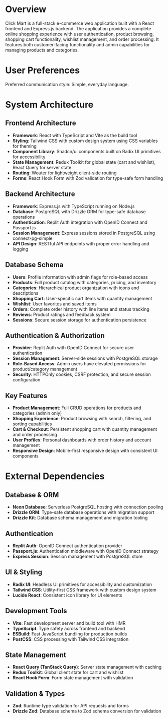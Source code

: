 # Overview

Click Mart is a full-stack e-commerce web application built with a React frontend and Express.js backend. The application provides a complete online shopping experience with user authentication, product browsing, shopping cart functionality, wishlist management, and order processing. It features both customer-facing functionality and admin capabilities for managing products and categories.

# User Preferences

Preferred communication style: Simple, everyday language.

# System Architecture

## Frontend Architecture
- **Framework**: React with TypeScript and Vite as the build tool
- **Styling**: Tailwind CSS with custom design system using CSS variables for theming
- **Component Library**: Shadcn/ui components built on Radix UI primitives for accessibility
- **State Management**: Redux Toolkit for global state (cart and wishlist), React Query for server state
- **Routing**: Wouter for lightweight client-side routing
- **Forms**: React Hook Form with Zod validation for type-safe form handling

## Backend Architecture
- **Framework**: Express.js with TypeScript running on Node.js
- **Database**: PostgreSQL with Drizzle ORM for type-safe database operations
- **Authentication**: Replit Auth integration with OpenID Connect and Passport.js
- **Session Management**: Express sessions stored in PostgreSQL using connect-pg-simple
- **API Design**: RESTful API endpoints with proper error handling and logging

## Database Schema
- **Users**: Profile information with admin flags for role-based access
- **Products**: Full product catalog with categories, pricing, and inventory
- **Categories**: Hierarchical product organization with icons and descriptions
- **Shopping Cart**: User-specific cart items with quantity management
- **Wishlist**: User favorites and saved items
- **Orders**: Complete order history with line items and status tracking
- **Reviews**: Product ratings and feedback system
- **Sessions**: Secure session storage for authentication persistence

## Authentication & Authorization
- **Provider**: Replit Auth with OpenID Connect for secure user authentication
- **Session Management**: Server-side sessions with PostgreSQL storage
- **Role-Based Access**: Admin users have elevated permissions for product/category management
- **Security**: HTTPOnly cookies, CSRF protection, and secure session configuration

## Key Features
- **Product Management**: Full CRUD operations for products and categories (admin only)
- **Shopping Experience**: Product browsing with search, filtering, and sorting capabilities
- **Cart & Checkout**: Persistent shopping cart with quantity management and order processing
- **User Profiles**: Personal dashboards with order history and account management
- **Responsive Design**: Mobile-first responsive design with consistent UI components

# External Dependencies

## Database & ORM
- **Neon Database**: Serverless PostgreSQL hosting with connection pooling
- **Drizzle ORM**: Type-safe database operations with migration support
- **Drizzle Kit**: Database schema management and migration tooling

## Authentication
- **Replit Auth**: OpenID Connect authentication provider
- **Passport.js**: Authentication middleware with OpenID Connect strategy
- **Express Session**: Session management with PostgreSQL store

## UI & Styling
- **Radix UI**: Headless UI primitives for accessibility and customization
- **Tailwind CSS**: Utility-first CSS framework with custom design system
- **Lucide React**: Consistent icon library for UI elements

## Development Tools
- **Vite**: Fast development server and build tool with HMR
- **TypeScript**: Type safety across frontend and backend
- **ESBuild**: Fast JavaScript bundling for production builds
- **PostCSS**: CSS processing with Tailwind CSS integration

## State Management
- **React Query (TanStack Query)**: Server state management with caching
- **Redux Toolkit**: Global client state for cart and wishlist
- **React Hook Form**: Form state management with validation

## Validation & Types
- **Zod**: Runtime type validation for API requests and forms
- **Drizzle Zod**: Database schema to Zod schema conversion for validation